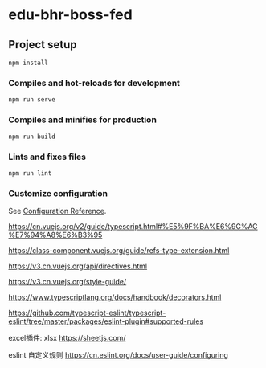 # edu-bhr-boss-fed

## Project setup
```
npm install
```

### Compiles and hot-reloads for development
```
npm run serve
```

### Compiles and minifies for production
```
npm run build
```

### Lints and fixes files
```
npm run lint
```

### Customize configuration
See [Configuration Reference](https://cli.vuejs.org/config/).


https://cn.vuejs.org/v2/guide/typescript.html#%E5%9F%BA%E6%9C%AC%E7%94%A8%E6%B3%95

https://class-component.vuejs.org/guide/refs-type-extension.html

https://v3.cn.vuejs.org/api/directives.html

https://v3.cn.vuejs.org/style-guide/

https://www.typescriptlang.org/docs/handbook/decorators.html

https://github.com/typescript-eslint/typescript-eslint/tree/master/packages/eslint-plugin#supported-rules

excel插件: xlsx
https://sheetjs.com/

eslint 自定义规则
https://cn.eslint.org/docs/user-guide/configuring

